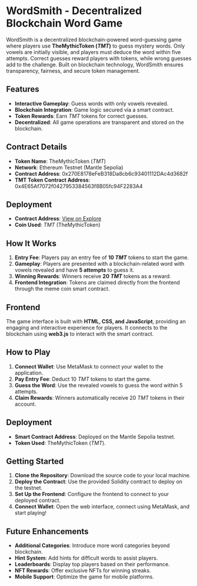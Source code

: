 # WordSmith - Decentralized Blockchain Word Game

WordSmith is a decentralized blockchain-powered word-guessing game where players use **TheMythicToken ($TMT$)** to guess mystery words. Only vowels are initially visible, and players must deduce the word within five attempts. Correct guesses reward players with tokens, while wrong guesses add to the challenge. Built on blockchain technology, WordSmith ensures transparency, fairness, and secure token management.

## Features
- **Interactive Gameplay**: Guess words with only vowels revealed.
- **Blockchain Integration**: Game logic secured via a smart contract.
- **Token Rewards**: Earn $TMT$ tokens for correct guesses.
- **Decentralized**: All game operations are transparent and stored on the blockchain.

## Contract Details
- **Token Name**: TheMythicToken ($TMT$)
- **Network**: Ethereum Testnet (Mantle Sepolia)
- **Contract Address**: 0x270E8178eFeB318Da8cb6c93401112DAc4d3682f
- **TMT Token Contract Address**: 0x4E65Af7072f0427953384563f8B05fc94F2283A4

## Deployment
- **Contract Address**: [View on Explore](https://sepolia.mantlescan.xyz/address/0x270E8178eFeB318Da8cb6c93401112DAc4d3682f)
- **Coin Used**: $TMT$ (TheMythicToken)


## How It Works
1. **Entry Fee**: Players pay an entry fee of **10 $TMT$** tokens to start the game.
2. **Gameplay**: Players are presented with a blockchain-related word with vowels revealed and have **5 attempts** to guess it.
3. **Winning Rewards**: Winners receive **20 $TMT$** tokens as a reward.
4. **Frontend Integration**: Tokens are claimed directly from the frontend through the meme coin smart contract.

## Frontend
The game interface is built with **HTML, CSS, and JavaScript**, providing an engaging and interactive experience for players. It connects to the blockchain using **web3.js** to interact with the smart contract.

## How to Play
1. **Connect Wallet**: Use MetaMask to connect your wallet to the application.
2. **Pay Entry Fee**: Deduct 10 $TMT$ tokens to start the game.
3. **Guess the Word**: Use the revealed vowels to guess the word within 5 attempts.
4. **Claim Rewards**: Winners automatically receive 20 $TMT$ tokens in their account.

## Deployment
- **Smart Contract Address**: Deployed on the Mantle Sepolia testnet.
- **Token Used**: TheMythicToken ($TMT$).

## Getting Started
1. **Clone the Repository**: Download the source code to your local machine.
2. **Deploy the Contract**: Use the provided Solidity contract to deploy on the testnet.
3. **Set Up the Frontend**: Configure the frontend to connect to your deployed contract.
4. **Connect Wallet**: Open the web interface, connect using MetaMask, and start playing!

## Future Enhancements
- **Additional Categories**: Introduce more word categories beyond blockchain.
- **Hint System**: Add hints for difficult words to assist players.
- **Leaderboards**: Display top players based on their performance.
- **NFT Rewards**: Offer exclusive NFTs for winning streaks.
- **Mobile Support**: Optimize the game for mobile platforms.

